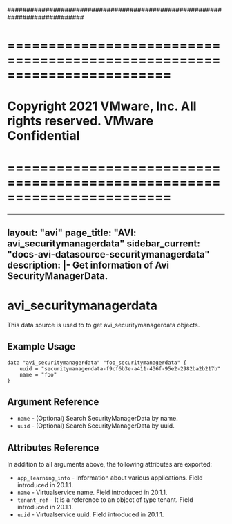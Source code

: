 ############################################################################
# ========================================================================
# Copyright 2021 VMware, Inc.  All rights reserved. VMware Confidential
# ========================================================================
###

<!--
    Copyright 2021 VMware, Inc.
    SPDX-License-Identifier: Mozilla Public License 2.0
-->
---
layout: "avi"
page_title: "AVI: avi_securitymanagerdata"
sidebar_current: "docs-avi-datasource-securitymanagerdata"
description: |-
  Get information of Avi SecurityManagerData.
---

# avi_securitymanagerdata

This data source is used to to get avi_securitymanagerdata objects.

## Example Usage

```hcl
data "avi_securitymanagerdata" "foo_securitymanagerdata" {
    uuid = "securitymanagerdata-f9cf6b3e-a411-436f-95e2-2982ba2b217b"
    name = "foo"
}
```

## Argument Reference

* `name` - (Optional) Search SecurityManagerData by name.
* `uuid` - (Optional) Search SecurityManagerData by uuid.

## Attributes Reference

In addition to all arguments above, the following attributes are exported:

* `app_learning_info` - Information about various applications. Field introduced in 20.1.1.
* `name` - Virtualservice name. Field introduced in 20.1.1.
* `tenant_ref` - It is a reference to an object of type tenant. Field introduced in 20.1.1.
* `uuid` - Virtualservice uuid. Field introduced in 20.1.1.

